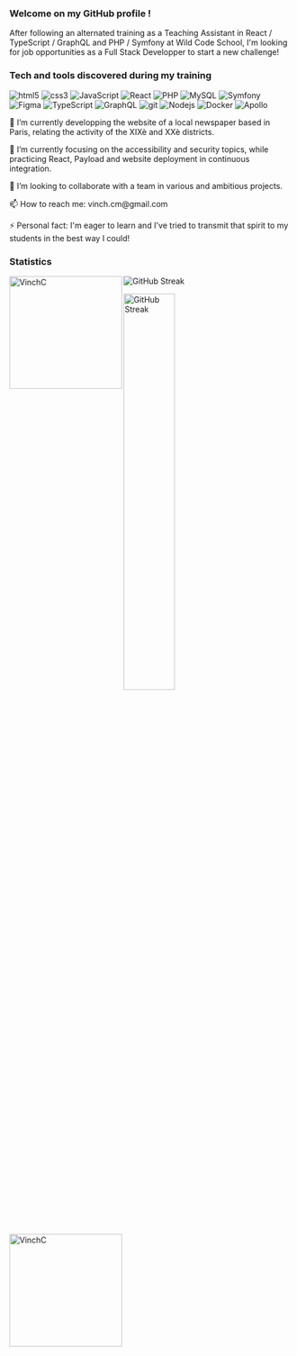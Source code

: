 ### Welcome on my GitHub profile !

<p>After following an alternated training as a Teaching Assistant in React / TypeScript / GraphQL and PHP / Symfony at Wild Code School, I'm looking for job opportunities as a Full Stack Developper to start a new challenge!</p>

### Tech and tools discovered during my training

<p>
  <img alt="html5" src="https://img.shields.io/badge/-HTML5-E34F26?style=flat-square&logo=html5&logoColor=white" />
  <img alt="css3" src="https://img.shields.io/badge/-CSS3-264de4?style=flat-square&logo=css3&logoColor=white" />
  <img alt="JavaScript" src="https://img.shields.io/badge/-JavaScript-F0DB4F?style=flat-square&logo=JavaScript&logoColor=white" />
  <img alt="React" src="https://img.shields.io/badge/-React-45b8d8?style=flat-square&logo=react&logoColor=white" />
  <img alt="PHP" src="https://img.shields.io/badge/-PHP-777BB3?style=flat-square&logo=PHP&logoColor=white" />
  <img alt="MySQL" src="https://img.shields.io/badge/-MySQL-F29111?style=flat-square&logo=MySQL&logoColor=white" />
  <img alt="Symfony" src="https://img.shields.io/badge/-Symfony-000000?style=flat-square&logo=Symfony&logoColor=white" />
  <img alt="Figma" src="https://img.shields.io/badge/-Figma-a259ff?style=flat-square&logo=Figma&logoColor=white" />
  <img alt="TypeScript" src="https://img.shields.io/badge/-TypeScript-007ACC?style=flat-square&logo=typescript&logoColor=white" />
  <img alt="GraphQL" src="https://img.shields.io/badge/-GraphQL-E535AB?style=flat-square&logo=graphql&logoColor=white" />
  <img alt="git" src="https://img.shields.io/badge/-Git-F14E32?style=flat-square&logo=git&logoColor=white" />
  <img alt="Nodejs" src="https://img.shields.io/badge/-Nodejs-44883e?style=flat-square&logo=Node.js&logoColor=white" />
  <img alt="Docker" src="https://img.shields.io/badge/-Docker-0db7ed?style=flat-square&logo=docker&logoColor=white" />
  <img alt="Apollo" src="https://img.shields.io/badge/-Apollo%20GraphQL-311C87?style=flat-square&logo=apollo-graphql&logoColor=white" />
</p>

<p>🔭 I’m currently developping the website of a local newspaper based in Paris, relating the activity of the XIXè and XXè districts.</p>

<p>🌱 I’m currently focusing on the accessibility and security topics, while practicing React, Payload and website deployment in continuous integration.</p>

<p>👯 I’m looking to collaborate with a team in various and ambitious projects.</p>

<p>📫 How to reach me: vinch.cm@gmail.com</p>

<p>⚡ Personal fact: I'm eager to learn and I've tried to transmit that spirit to my students in the best way I could!</p>

### Statistics

<img align="left" height="200" src="https://github-readme-stats.vercel.app/api/top-langs?username=VinchC&theme=dark&show_icons=true&locale=en&layout=compact" alt="VinchC" />

<img src="https://github-readme-streak-stats.herokuapp.com?user=VinchC" alt="GitHub Streak" /></a>

<img src="https://github-readme-streak-stats.herokuapp.com?user=Alexandre78R&theme=dark&hide_border=true&mode=weekly&card_width=400" width="42.5%" alt="GitHub Streak" /></a>

<img height="200" src="https://github-readme-stats.vercel.app/api?username=VinchC&theme=dark&show_icons=true&locale=en" alt="VinchC" />
